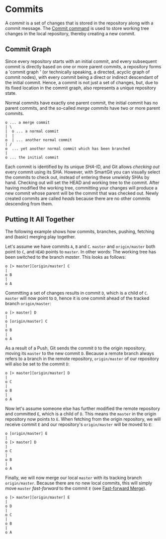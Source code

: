 # Commits

A *commit* is a set of changes that is stored in the repository along with a commit message. The [Commit command](Local-Operations-on-the-Working-Tree.md#commit) is used to store working tree changes in the local repository, thereby creating a new commit.

## Commit Graph

Since every repository starts with an initial commit, and every subsequent commit is directly based on one or more parent commits, a repository forms a 'commit graph ' (or technically speaking, a directed, acyclic graph of commit nodes), with every commit being a direct or indirect descendant of the initial commit. Hence, a commit is not just a set of changes, but, due to its fixed location in the commit graph, also represents a unique repository state.

Normal commits have exactly one parent commit, the initial commit has no parent commits, and the so-called *merge commits* have two or more parent commits.

``` text
o ... a merge commit
| \
|  o ... a normal commit
|  |
o  | ... another normal commit
| /
o  ... yet another normal commit which has been branched
|
o ... the initial commit
```

Each commit is identified by its unique *SHA*-ID, and Git allows
*checking out* every commit using its SHA. However, with SmartGit you can visually select the commits to check out, instead of entering these unwieldy SHAs by hand. Checking out will set the HEAD and working tree to the commit. After having modified the working tree, committing your changes will produce a new commit whose parent will be the commit that was checked out. Newly created commits are called *heads* because there are no other commits descending from them.

## Putting It All Together

The following example shows how commits, branches, pushing, fetching and
(basic) merging play together.

Let's assume we have commits `A`, `B` and `C`. `master` and
`origin/master` both point to `C`, and `HEAD` points to `master`. In other words: The working tree has been switched to the branch *master*. This looks as follows:

``` text
o [> master][origin/master] C
|
o B
|
o A
```

Committing a set of changes results in commit `D`, which is a child of
`C`. `master` will now point to `D`, hence it is one commit ahead of the tracked branch `origin/master`:

``` text
o [> master] D
|
o [origin/master] C
|
o B
|
o A
```

As a result of a Push, Git sends the commit `D` to the origin repository, moving its `master` to the new commit `D`. Because a remote branch always refers to a branch in the remote repository,
`origin/master` of our repository will also be set to the commit `D`:

``` text
o [> master][origin/master] D
|
o C
|
o B
|
o A
```

Now let's assume someone else has further modified the remote repository and committed `E`, which is a child of `D`. This means the `master` in the origin repository now points to `E`. When fetching from the origin repository, we will receive commit `E` and our repository's
`origin/master` will be moved to `E`:

``` text
o [origin/master] E
|
o [> master] D
|
o C
|
o B
|
o A
```

Finally, we will now merge our local `master` with its tracking branch
`origin/master`. Because there are no new local commits, this will simply move `master` *fast-forward* to the commit `E` (see [Fast-forward Merge](Merge.md#fast-forward-merge)).

``` text
o [> master][origin/master] E
|
o D
|
o C
|
o B
|
o A
```


